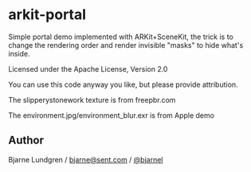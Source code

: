 # arkit-portal
Simple portal demo implemented with ARKit+SceneKit, the trick is to change the rendering order and render invisible "masks" to hide what's inside.

Licensed under the Apache License, Version 2.0

You can use this code anyway you like, but please provide attribution.

The slipperystonework texture is from freepbr.com

The environment.jpg/environment_blur.exr is from Apple demo

## Author
Bjarne Lundgren / bjarne@sent.com / [@bjarnel](https://twitter.com/bjarnel)
